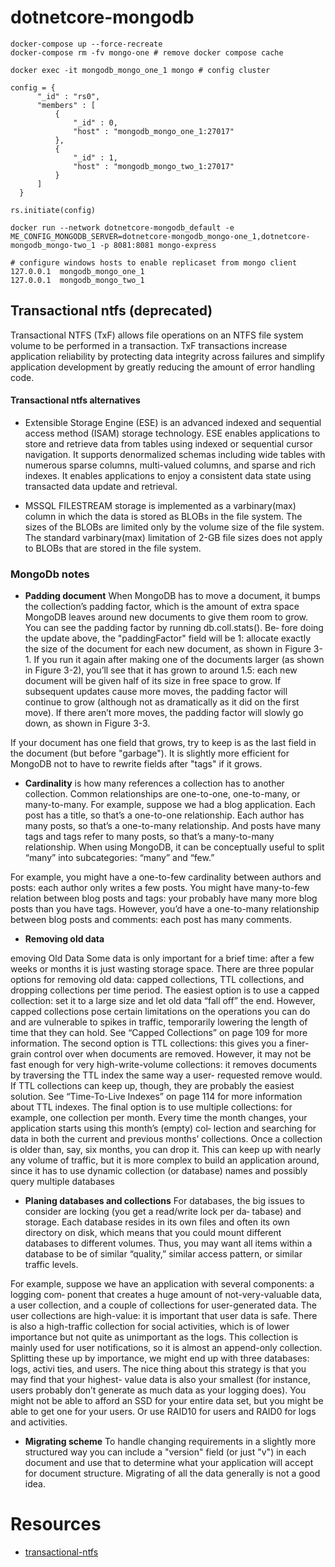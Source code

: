 # dotnetcore-mongodb
```
docker-compose up --force-recreate
docker-compose rm -fv mongo-one # remove docker compose cache 

docker exec -it mongodb_mongo_one_1 mongo # config cluster

config = {
      "_id" : "rs0",
      "members" : [
          {
              "_id" : 0,
              "host" : "mongodb_mongo_one_1:27017"
          },
          {
              "_id" : 1,
              "host" : "mongodb_mongo_two_1:27017"
          }
      ]
  }

rs.initiate(config)

docker run --network dotnetcore-mongodb_default -e ME_CONFIG_MONGODB_SERVER=dotnetcore-mongodb_mongo-one_1,dotnetcore-mongodb_mongo-two_1 -p 8081:8081 mongo-express

# configure windows hosts to enable replicaset from mongo client
127.0.0.1  mongodb_mongo_one_1
127.0.0.1  mongodb_mongo_two_1

```

## Transactional ntfs (deprecated)
Transactional NTFS (TxF) allows file operations on an NTFS file system volume to be performed in a transaction. TxF transactions increase application reliability by protecting data integrity across failures and simplify application development by greatly reducing the amount of error handling code.

#### Transactional ntfs alternatives
* Extensible Storage Engine (ESE) is an advanced indexed and sequential access method (ISAM) storage technology. ESE enables applications to store and retrieve data from tables using indexed or sequential cursor navigation. It supports denormalized schemas including wide tables with numerous sparse columns, multi-valued columns, and sparse and rich indexes. It enables applications to enjoy a consistent data state using transacted data update and retrieval.

* MSSQL FILESTREAM storage is implemented as a varbinary(max) column in which the data is stored as BLOBs in the file system. The sizes of the BLOBs are limited only by the volume size of the file system. The standard varbinary(max) limitation of 2-GB file sizes does not apply to BLOBs that are stored in the file system.

### MongoDb notes 
* **Padding document** 
When MongoDB has to move a document, it bumps the collection’s padding factor,
which is the amount of extra space MongoDB leaves around new documents to give
them room to grow. You can see the padding factor by running db.coll.stats(). Be‐
fore doing the update above, the "paddingFactor" field will be 1: allocate exactly the
size of the document for each new document, as shown in Figure 3-1. If you run it again
after making one of the documents larger (as shown in Figure 3-2), you’ll see that it has
grown to around 1.5: each new document will be given half of its size in free space to
grow. If subsequent updates cause more moves, the padding factor will continue to grow
(although not as dramatically as it did on the first move). If there aren’t more moves,
the padding factor will slowly go down, as shown in Figure 3-3.

If your document has one field that grows, try to keep is as the last field in the document
(but before "garbage"). It is slightly more efficient for MongoDB not to have to rewrite
fields after "tags" if it grows.


* **Cardinality** is how many references a collection has to another collection. Common
relationships are one-to-one, one-to-many, or many-to-many. For example, suppose we
had a blog application. Each post has a title, so that’s a one-to-one relationship. Each
author has many posts, so that’s a one-to-many relationship. And posts have many tags
and tags refer to many posts, so that’s a many-to-many relationship.
When using MongoDB, it can be conceptually useful to split “many” into subcategories:
“many” and “few.” 

For example, you might have a one-to-few cardinality between
authors and posts: each author only writes a few posts. You might have many-to-few
relation between blog posts and tags: your probably have many more blog posts than
you have tags. However, you’d have a one-to-many relationship between blog posts and
comments: each post has many comments.

* **Removing old data**

emoving Old Data
Some data is only important for a brief time: after a few weeks or months it is just wasting
storage space. There are three popular options for removing old data: capped collections,
TTL collections, and dropping collections per time period.
The easiest option is to use a capped collection: set it to a large size and let old data “fall
off” the end. However, capped collections pose certain limitations on the operations
you can do and are vulnerable to spikes in traffic, temporarily lowering the length of
time that they can hold. See “Capped Collections” on page 109 for more information.
The second option is TTL collections: this gives you a finer-grain control over when
documents are removed. However, it may not be fast enough for very high-write-volume
collections: it removes documents by traversing the TTL index the same way a user-
requested remove would. If TTL collections can keep up, though, they are probably the
easiest solution. See “Time-To-Live Indexes” on page 114 for more information about
TTL indexes.
The final option is to use multiple collections: for example, one collection per month.
Every time the month changes, your application starts using this month’s (empty) col‐
lection and searching for data in both the current and previous months’ collections.
Once a collection is older than, say, six months, you can drop it. This can keep up with
nearly any volume of traffic, but it is more complex to build an application around, since
it has to use dynamic collection (or database) names and possibly query multiple
databases

* **Planing databases and collections**
For databases, the big issues to consider are locking (you get a read/write lock per da‐
tabase) and storage. Each database resides in its own files and often its own directory
on disk, which means that you could mount different databases to different volumes.
Thus, you may want all items within a database to be of similar “quality,” similar access
pattern, or similar traffic levels.

For example, suppose we have an application with several components: a logging com‐
ponent that creates a huge amount of not-very-valuable data, a user collection, and a
couple of collections for user-generated data. The user collections are high-value: it is
important that user data is safe. There is also a high-traffic collection for social activities,
which is of lower importance but not quite as unimportant as the logs. This collection
is mainly used for user notifications, so it is almost an append-only collection.
Splitting these up by importance, we might end up with three databases: logs, activi
ties, and users. The nice thing about this strategy is that you may find that your highest-
value data is also your smallest (for instance, users probably don’t generate as much data
as your logging does). You might not be able to afford an SSD for your entire data set,
but you might be able to get one for your users. Or use RAID10 for users and RAID0
for logs and activities.

* **Migrating scheme**
To handle changing requirements in a slightly more structured way you can include a
"version" field (or just "v") in each document and use that to determine what your
application will accept for document structure. Migrating of all the data generally is not a good idea.

# Resources
* [transactional-ntfs](https://docs.microsoft.com/en-us/windows/win32/fileio/transactional-ntfs-portal)
